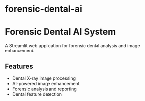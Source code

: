 # forensic-dental-ai
# Forensic Dental AI System

A Streamlit web application for forensic dental analysis and image enhancement.

## Features
- Dental X-ray image processing
- AI-powered image enhancement
- Forensic analysis and reporting
- Dental feature detection


